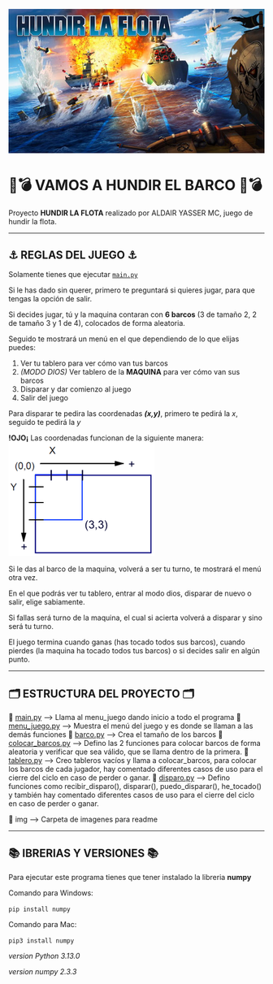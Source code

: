 ![imagen](./img/hundir-la-flota-juego-de-mesa.jpg)

# 🚢💣 VAMOS A HUNDIR EL BARCO 🚢💣

Proyecto **HUNDIR LA FLOTA** realizado por ALDAIR YASSER MC, juego de hundir la flota.

---

## ⚓️ REGLAS DEL JUEGO ⚓️

Solamente tienes que ejecutar [```main.py```](AYMC/main.py)

Si le has dado sin querer, primero te preguntará si quieres jugar, para que tengas la opción de salir.

Si decides jugar, tú y la maquina contaran con **6 barcos** (3 de tamaño 2, 2 de tamaño 3 y 1 de 4), colocados de forma aleatoria.

Seguido te mostrará un menú en el que dependiendo de lo que elijas puedes:

1. Ver tu tablero para ver cómo van tus barcos
2. *(MODO DIOS)* Ver tablero de la **MAQUINA** para ver cómo van sus barcos 
3. Disparar y dar comienzo al juego
4. Salir del juego 

Para disparar te pedira las coordenadas ***(x,y)***, primero te pedirá la *x*, seguido te pedirá la *y*

**!OJO¡**
Las coordenadas funcionan de la siguiente manera:
![imagen](./img/Coordendas.png)

Si le das al barco de la maquina, volverá a ser tu turno, te mostrará el menú otra vez.

En el que podrás ver tu tablero, entrar al modo dios, disparar de nuevo o salir, elige sabiamente.

Si fallas será turno de la maquina, el cual si acierta volverá a disparar y sino será tu turno.

El juego termina cuando ganas (has tocado todos sus barcos), cuando pierdes (la maquina ha tocado todos tus barcos) o si decides salir en algún punto.

---

## 🗂️ ESTRUCTURA DEL PROYECTO 🗂️

📄 [main.py](AYMC/main.py) --> Llama al menu_juego dando inicio a todo el programa
📄 [menu_juego.py](AYMC/menu_juego.py) --> Muestra el menú del juego y es donde se llaman a las demás funciones
📄 [barco.py](AYMC/barco.py) --> Crea el tamaño de los barcos
📄 [colocar_barcos.py](AYMC/colocar_barcos.py) --> Defino las 2 funciones para colocar barcos de forma aleatoria y verificar que sea válido, que se llama dentro de la primera.
📄 [tablero.py](AYMC/tablero.py) --> Creo tableros vacíos y llama a colocar_barcos, para colocar los barcos de cada jugador, hay comentado diferentes casos de uso para el cierre del ciclo en caso de perder o ganar.
📄 [disparo.py](AYMC/disparo.py) --> Defino funciones como recibir_disparo(), disparar(), puedo_disparar(), he_tocado() y también hay comentado diferentes casos de uso para el cierre del ciclo en caso de perder o ganar.

📁 img --> Carpeta de imagenes para readme

---

## 📚 IBRERIAS Y VERSIONES 📚

Para ejecutar este programa tienes que tener instalado la libreria **numpy**

Comando para Windows:

``` pip install numpy ```

Comando para Mac:

``` pip3 install numpy ```

*version Python 3.13.0*

*version numpy 2.3.3*

